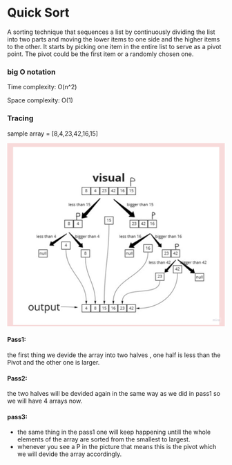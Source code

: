 # Quick Sort

A sorting technique that sequences a list by continuously dividing the list into two parts and moving the lower items to one side and the higher items to the other. It starts by picking one item in the entire list to serve as a pivot point. The pivot could be the first item or a randomly chosen one.


### big O notation

Time complexity: O(n^2)

Space complexity: O(1)

### Tracing

sample array = [8,4,23,42,16,15]

![pass](pass.jpg)

#### Pass1:

the first thing we devide the array into two halves , one half is less than the Pivot and the other one is larger.

#### Pass2:

the two halves will be devided again in the same way as we did in pass1 so we will have 4 arrays now.

#### pass3:

+ the same thing in the pass1 one will keep happening untill the whole elements of the array are sorted from the smallest to largest.
+ whenever you see a P in the picture that means this is the pivot which we will devide the array accordingly.

